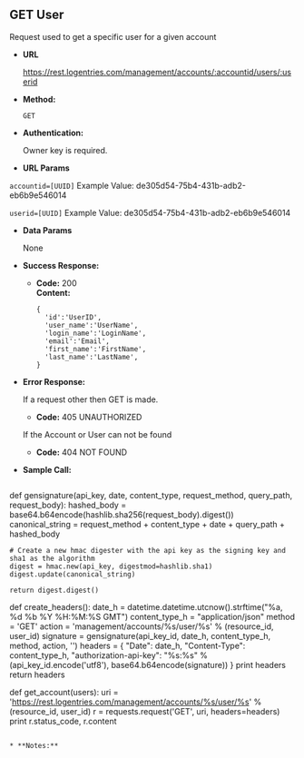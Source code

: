 **GET User**
----
  Request used to get a specific user for a given account

* **URL**

  https://rest.logentries.com/management/accounts/:accountid/users/:userid

* **Method:**
  

  `GET`
  
* **Authentication:**

  Owner key is required.
  
*  **URL Params**
  
  `accountid=[UUID]`
  Example Value: de305d54-75b4-431b-adb2-eb6b9e546014

  `userid=[UUID]`
  Example Value: de305d54-75b4-431b-adb2-eb6b9e546014

* **Data Params**

  None

* **Success Response:**
  

  * **Code:** 200 <br />
    **Content:** 
    
    ```
    {
      'id':'UserID',
      'user_name':'UserName',
      'login_name':'LoginName',
      'email':'Email',
      'first_name':'FirstName',
      'last_name':'LastName',
    }
    ```
 
* **Error Response:**

  If a request other then GET is made.
  * **Code:** 405 UNAUTHORIZED <br />

  If the Account or User can not be found
  * **Code:** 404 NOT FOUND <br />

* **Sample Call:**

  ``` python
def gensignature(api_key, date, content_type, request_method, query_path, request_body):
    hashed_body = base64.b64encode(hashlib.sha256(request_body).digest())
    canonical_string = request_method + content_type + date + query_path + hashed_body

    # Create a new hmac digester with the api key as the signing key and sha1 as the algorithm
    digest = hmac.new(api_key, digestmod=hashlib.sha1)
    digest.update(canonical_string)

    return digest.digest()


def create_headers():
    date_h = datetime.datetime.utcnow().strftime("%a, %d %b %Y %H:%M:%S GMT")
    content_type_h = "application/json"
    method = 'GET'
    action = 'management/accounts/%s/user/%s' % (resource_id, user_id)
    signature = gensignature(api_key_id, date_h, content_type_h, method, action, '')
    headers = {
        "Date": date_h,
        "Content-Type": content_type_h,
        "authorization-api-key": "%s:%s" % (api_key_id.encode('utf8'), base64.b64encode(signature))
    }
    print headers
    return headers


def get_account(users):
    uri = 'https://rest.logentries.com/management/accounts/%s/user/%s' % (resource_id, user_id)
    r = requests.request('GET', uri, headers=headers)
    print r.status_code, r.content

  ```

* **Notes:**
